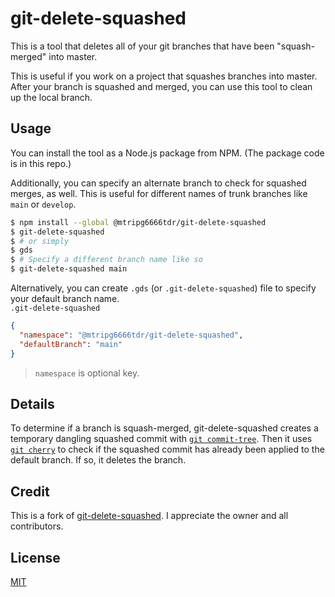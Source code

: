 # git-delete-squashed

This is a tool that deletes all of your git branches that have been "squash-merged" into master.

This is useful if you work on a project that squashes branches into master. After your branch is squashed and merged, you can use this tool to clean up the local branch.

## Usage

<!--
### sh

To run as a shellscript, simply copy the following command (setting up an alias is recommended). There's no need to clone the repo.

```bash
# Change $TARGET_BRANCH to your targeted branch, e.g. change from `master` to `main` to delete branches squashed into `main`.
TARGET_BRANCH=master && git checkout -q $TARGET_BRANCH && git for-each-ref refs/heads/ "--format=%(refname:short)" | while read branch; do mergeBase=$(git merge-base $TARGET_BRANCH $branch) && [[ $(git cherry $TARGET_BRANCH $(git commit-tree $(git rev-parse $branch\^{tree}) -p $mergeBase -m _)) == "-"* ]] && git branch -D $branch; done
# OR you can put this function in a global git alias and call it like this
# `git delete-squashed` OR `git delete-squashed main`
git config --global alias.delete-squashed '!f() { local targetBranch=${1:-master} && git checkout -q $targetBranch && git branch --merged | grep -v "\*" | xargs -n 1 git branch -d && git for-each-ref refs/heads/ "--format=%(refname:short)" | while read branch; do mergeBase=$(git merge-base $targetBranch $branch) && [[ $(git cherry $targetBranch $(git commit-tree $(git rev-parse $branch^{tree}) -p $mergeBase -m _)) == "-"* ]] && git branch -D $branch; done; }; f'
```

### Node.js

-->

You can <!-- also --> install the tool as a Node.js package from NPM. (The package code is in this repo.)

Additionally, you can specify an alternate branch to check for squashed merges, as well. This is useful for different names of trunk branches like `main` or `develop`.

```bash
$ npm install --global @mtripg6666tdr/git-delete-squashed
$ git-delete-squashed
$ # or simply
$ gds
$ # Specify a different branch name like so
$ git-delete-squashed main
```

Alternatively, you can create `.gds` (or `.git-delete-squashed`) file to specify your default branch name.  
`.git-delete-squashed`
```json
{
  "namespace": "@mtripg6666tdr/git-delete-squashed",
  "defaultBranch": "main"
}
```

> `namespace` is optional key.

## Details

To determine if a branch is squash-merged, git-delete-squashed creates a temporary dangling squashed commit with [`git commit-tree`](https://git-scm.com/docs/git-commit-tree). Then it uses [`git cherry`](https://git-scm.com/docs/git-cherry) to check if the squashed commit has already been applied to the default branch. If so, it deletes the branch.

## Credit
This is a fork of [git-delete-squashed](https://github.com/not-an-aardvark/git-delete-squashed). I appreciate the owner and all contributors.

## License
[MIT](LICENSE.md)